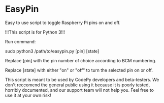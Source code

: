 # EasyPin
Easy to use script to toggle Raspberry Pi pins on and off.

!!!This script is for Python 3!!!

Run command:

sudo python3 /path/to/easypin.py [pin] [state]

Replace [pin] with the pin number of choice according to BCM numbering.

Replace [state] with either "on" or "off" to turn the selected pin on or off.

This script is meant to be used by CodePy developers and beta-testers. We don't reccomend the general public using it because it is poorly tested, horribly documented, and our support team will not help you. Feel free to use it at your own risk!
